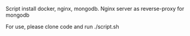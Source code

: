 Script install docker, nginx, mongodb.
Nginx server as reverse-proxy for mongodb

For use, please clone code and run ./script.sh
